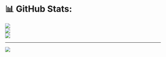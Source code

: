 # 📊 GitHub Stats:
![](https://github-readme-stats.vercel.app/api?username=Kaviyarasan141&theme=dark&hide_border=false&include_all_commits=false&count_private=false)<br/>
![](https://github-readme-streak-stats.herokuapp.com/?user=Kaviyarasan141&theme=dark&hide_border=false)<br/>
![](https://github-readme-stats.vercel.app/api/top-langs/?username=Kaviyarasan141&theme=dark&hide_border=false&include_all_commits=false&count_private=false&layout=compact)

---
[![](https://visitcount.itsvg.in/api?id=Kaviyarasan141&icon=0&color=0)](https://visitcount.itsvg.in)

<!-- Proudly created with GPRM ( https://gprm.itsvg.in ) -->
